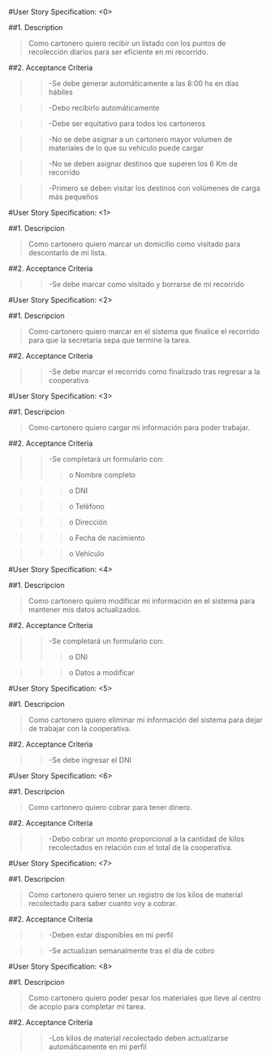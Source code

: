 #User Story Specification: <0>

##1.	Description

>Como cartonero quiero recibir un listado con los puntos de recolección diarios para ser eficiente en mi recorrido.

##2.	Acceptance Criteria

>>-Se debe generar automáticamente a las 8:00 hs en días hábiles

>>-Debo recibirlo automáticamente

>>-Debe ser equitativo para todos los cartoneros

>>-No se debe asignar a un cartonero mayor volumen de materiales de lo que su vehículo puede cargar

>>-No se deben asignar destinos que superen los 6 Km de recorrido

>>-Primero se deben visitar los destinos con volúmenes de carga más pequeños


#User Story Specification: <1>

##1.	Descripcion

>Como cartonero quiero marcar un domicilio como visitado para descontarlo de mi lista.

##2. Acceptance Criteria

>>-Se debe marcar como visitado y borrarse de mi recorrido


#User Story Specification: <2>

##1.	Descripcion

>Como cartonero quiero marcar en el sistema que finalice el recorrido para que la secretaria sepa que termine la tarea.

##2. Acceptance Criteria

>>-Se debe marcar el recorrido como finalizado tras regresar a la cooperativa


#User Story Specification: <3>

##1.	Descripcion

>Como cartonero quiero cargar mi información para poder trabajar.

##2. Acceptance Criteria

>>-Se completará un formulario con: 
>>>o	Nombre completo

>>>o	DNI

>>>o	Teléfono

>>>o 	Dirección

>>>o 	Fecha de nacimiento

>>>o 	Vehículo


#User Story Specification: <4>

##1.	Descripcion

>Como cartonero quiero modificar mi información en el sistema para mantener mis datos actualizados.

##2. Acceptance Criteria

>>-Se completará un formulario con:
>>>o	DNI

>>>o	Datos a modificar


#User Story Specification: <5>

##1.	Descripcion

>Como cartonero quiero eliminar mi información del sistema para dejar de trabajar con la cooperativa.

##2. Acceptance Criteria

>>-Se debe ingresar el DNI


#User Story Specification: <6>

##1.	Descripcion

>Como cartonero quiero cobrar para tener dinero.

##2. Acceptance Criteria

>>-Debo cobrar un monto proporcional a la cantidad de kilos recolectados en relación con el total de la cooperativa.


#User Story Specification: <7>

##1.	Descripcion

>Como cartonero quiero tener un registro de los kilos de material recolectado para saber cuanto voy a cobrar.

##2. Acceptance Criteria

>>-Deben estar disponibles en mi perfil

>>-Se actualizan semanalmente tras el día de cobro


#User Story Specification: <8>

##1.	Descripcion

>Como cartonero quiero poder pesar los materiales que lleve al centro de acopio para completar mi tarea.

##2. Acceptance Criteria

>>-Los kilos de material recolectado deben actualizarse automáticamente en mi perfil